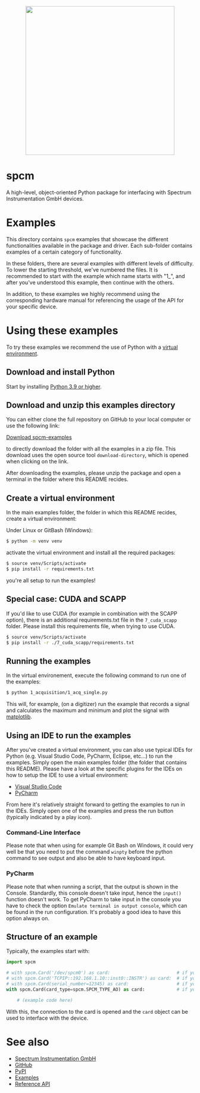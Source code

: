 <div style="margin-bottom: 20px; text-align: center">
<a href="https://spectrum-instrumentation.com">
    <img src="https://spectrum-instrumentation.com/img/logo-complete.png"  width=400 />
</a>
</div>

# spcm

A high-level, object-oriented Python package for interfacing with Spectrum Instrumentation GmbH devices.

# Examples

This directory contains `spcm` examples that showcase the different functionalities available in the package and driver. Each sub-folder contains examples of a certain category of functionality.

In these folders, there are several examples with different levels of difficulty. To lower the starting threshold, we've numbered the files. It is recommended to start with the example which name starts with "1_", and after you've understood this example, then continue with the others. 

In addition, to these examples we highly recommend using the corresponding hardware manual for referencing the usage of the API for your specific device.

# Using these examples

To try these examples we recommend the use of Python with a [virtual environment](https://docs.python.org/3/library/venv.html). 

## Download and install Python
Start by installing [Python 3.9 or higher](https://www.python.org/downloads/).

## Download and unzip this examples directory
You can either clone the full repository on GitHub to your local computer or use the following link:

[Download spcm-examples](https://download-directory.github.io/?url=https%3A%2F%2Fgithub.com%2FSpectrumInstrumentation%2Fspcm%2Ftree%2Fmaster%2Fsrc%2Fexamples&filename=spcm-examples)

to directly download the folder with all the examples in a zip file. This download uses the open source tool `download-directory`, which is opened when clicking on the link.

After downloading the examples, please unzip the package and open a terminal in the folder where this README recides.

## Create a virtual environment
In the main examples folder, the folder in which this README recides, create a virtual environment:

Under Linux or GitBash (Windows):
```bash
$ python -m venv venv
```

activate the virtual environment and install all the required packages:
```bash
$ source venv/Scripts/activate
$ pip install -r requirements.txt
```

you're all setup to run the examples!

## Special case: CUDA and SCAPP
If you'd like to use CUDA (for example in combination with the SCAPP option), there is an additional requirements.txt file in the `7_cuda_scapp` folder. Please install this requirements file, when trying to use CUDA.
```bash
$ source venv/Scripts/activate
$ pip install -r ./7_cuda_scapp/requirements.txt
```

## Running the examples

In the virtual environement, execute the following command to run one of the examples:

```bash
$ python 1_acquisition/1_acq_single.py
```

This will, for example, (on a digitizer) run the example that records a signal and calculates the maximum and minimum and plot the signal with [matplotlib](https://matplotlib.org/).

## Using an IDE to run the examples

After you've created a virtual environment, you can also use typical IDEs for Python (e.g. Visual Studio Code, PyCharm, Eclipse, etc...) to run the examples. Simply open the main examples folder (the folder that contains this README). Please have a look at the specific plugins for the IDEs on how to setup the IDE to use a virtual environment:
* [Visual Studio Code](https://code.visualstudio.com/docs/python/environments)
* [PyCharm](https://www.jetbrains.com/help/pycharm/creating-virtual-environment.html)

From here it's relatively straight forward to getting the examples to run in the IDEs. Simply open one of the examples and press the run button (typically indicated by a play icon).

### Command-Line Interface
Please note that when using for example Git Bash on Windows, it could very well be that you need to put the command `winpty` before the python command to see output and also be able to have keyboard input.

### PyCharm
Please note that when running a script, that the output is shown in the Console. Standardly, this console doesn't take input, hence the `input()` function doesn't work. To get PyCharm to take input in the console you have to check the option `Emulate terminal in output console`, which can be found in the run configuration. It's probably a good idea to have this option always on.

## Structure of an example

Typically, the examples start with:

```python
import spcm

# with spcm.Card('/dev/spcm0') as card:                         # if you want to open a specific card
# with spcm.Card('TCPIP::192.168.1.10::inst0::INSTR') as card:  # if you want to open a remote card
# with spcm.Card(serial_number=12345) as card:                  # if you want to open a card by its serial number
with spcm.Card(card_type=spcm.SPCM_TYPE_AO) as card:            # if you want to open the first card of a specific type

    # (example code here)
```

With this, the connection to the card is opened and the `card` object can be used to interface with the device.

# See also

* [Spectrum Instrumentation GmbH](https://spectrum-instrumentation.com/)
* [GitHub](https://github.com/SpectrumInstrumentation/spcm)
* [PyPI](https://pypi.org/project/spcm/)
* [Examples](https://github.com/SpectrumInstrumentation/spcm/tree/master/src/examples)
* [Reference API](https://spectruminstrumentation.github.io/spcm/spcm.html)